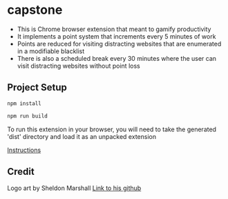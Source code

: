 # capstone

- This is Chrome browser extension that meant to gamify productivity
- It implements a point system that increments every 5 minutes of work
- Points are reduced for visiting distracting websites that are enumerated in a modifiable blacklist
- There is also a scheduled break every 30 minutes where the user can visit distracting websites without point loss

## Project Setup

```sh
npm install

npm run build
```

To run this extension in your browser, you will need to take the generated 'dist' directory and load it as an unpacked extension

[Instructions](https://developer.chrome.com/docs/extensions/get-started/tutorial/hello-world#load-unpacked)

## Credit

Logo art by Sheldon Marshall [Link to his github](https://github.com/Sheldonwm101)

